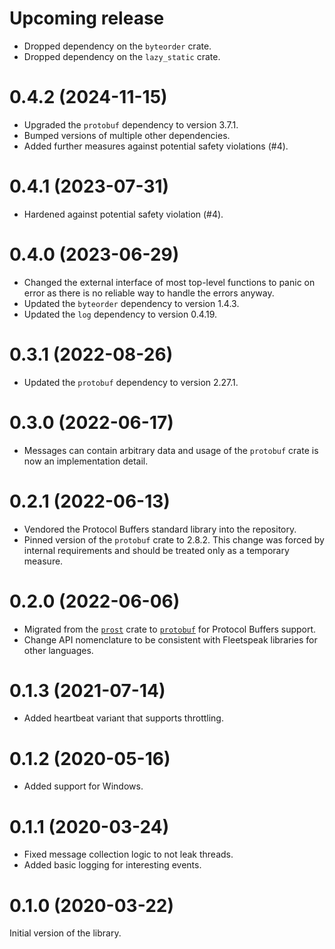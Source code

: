 Upcoming release
================

  * Dropped dependency on the `byteorder` crate.
  * Dropped dependency on the `lazy_static` crate.

0.4.2 (2024-11-15)
==================

  * Upgraded the `protobuf` dependency to version 3.7.1.
  * Bumped versions of multiple other dependencies.
  * Added further measures against potential safety violations (#4).

0.4.1 (2023-07-31)
==================

  * Hardened against potential safety violation (#4).

0.4.0 (2023-06-29)
==================

  * Changed the external interface of most top-level functions to panic on error
    as there is no reliable way to handle the errors anyway.
  * Updated the `byteorder` dependency to version 1.4.3.
  * Updated the `log` dependency to version 0.4.19.

0.3.1 (2022-08-26)
==================

  * Updated the `protobuf` dependency to version 2.27.1.

0.3.0 (2022-06-17)
==================

  * Messages can contain arbitrary data and usage of the `protobuf` crate is now
    an implementation detail.

0.2.1 (2022-06-13)
==================

  * Vendored the Protocol Buffers standard library into the repository.
  * Pinned version of the `protobuf` crate to 2.8.2. This change was forced by
    internal requirements and should be treated only as a temporary measure.

0.2.0 (2022-06-06)
==================

  * Migrated from the [`prost`] crate to [`protobuf`] for Protocol Buffers
    support.
  * Change API nomenclature to be consistent with Fleetspeak libraries for other
    languages.

[`prost`]: https://crates.io/crates/prost
[`protobuf`]: https://crates.io/crates/protobuf

0.1.3 (2021-07-14)
==================

  * Added heartbeat variant that supports throttling.

0.1.2 (2020-05-16)
==================

  * Added support for Windows.

0.1.1 (2020-03-24)
==================

  * Fixed message collection logic to not leak threads.
  * Added basic logging for interesting events.

0.1.0 (2020-03-22)
==================

Initial version of the library.

